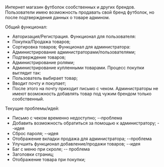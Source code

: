 Интернет магазин футболок сообственных и других брендов. Пользователи имею возможность продавать свой бренд футболок, но после подтверждения данных о товаре админом.

Общий функционал:
* Авторизация/Регистрация.
Функционал для пользователя:
* Покупка/Продажа товаров;
* Сортировка товаров;
Функционал для администратора:
* Администрирование администраторами/пользователями;
* Подтверждение товаров;
* Администрирование ролями;
* Администрирование купленными товарами.
Процесс покупки выглядит так: 
* Пользователь выбирает товар;
* Вводит почту и покупает;
* После этого на почту приходит письмо с чеком.
Администраторы не имеют возможность добавлять товар под чужим брендом только сообственный.

Текущие проблемы/идей:
* Письмо с чеком временно недоступно; --проблема
* Добавить возможность обратиться за помощью к администратору; --идея
* Сброс пароля; --идея
* Отображение вкладки продажа для администратора; --проблема
* Улучшить функционал добавление/продажи товаров; --идея
* Баг с меню при скроле; -- проблема
* Заголовки страниц;
* Отображение товара при покупки;

